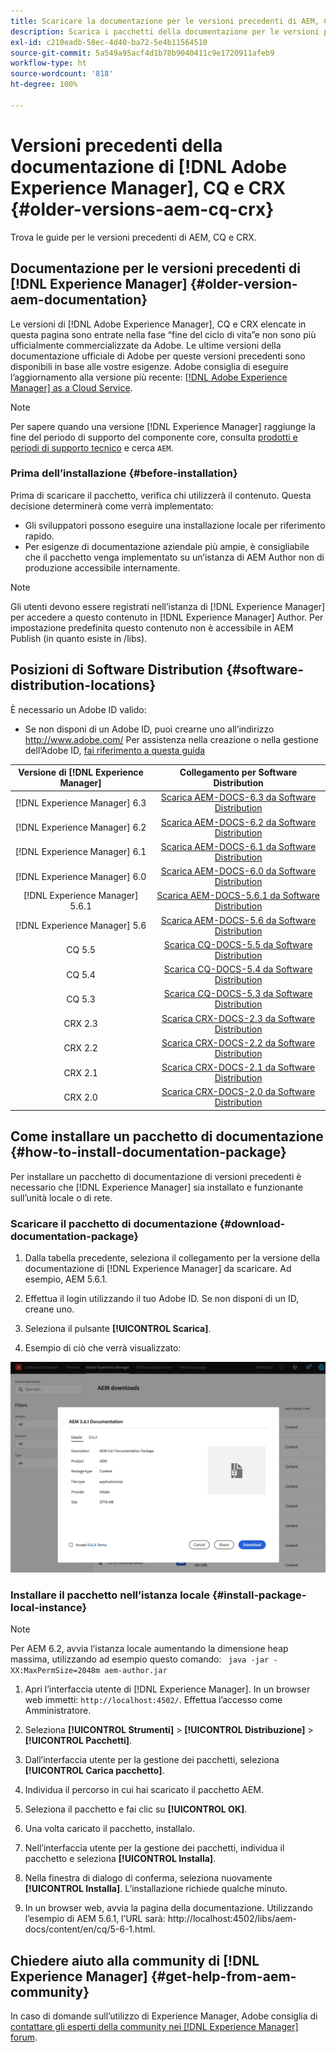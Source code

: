 ```yaml
---
title: Scaricare la documentazione per le versioni precedenti di AEM, CQ e CRX
description: Scarica i pacchetti della documentazione per le versioni precedenti di Adobe Experience Manager, CQ e CRX.
exl-id: c210eadb-58ec-4d40-ba72-5e4b11564510
source-git-commit: 5a549a95acf4d1b78b9040411c9e1720911afeb9
workflow-type: ht
source-wordcount: '818'
ht-degree: 100%

---
```


# Versioni precedenti della documentazione di [!DNL Adobe Experience Manager], CQ e CRX {#older-versions-aem-cq-crx}

Trova le guide per le versioni precedenti di AEM, CQ e CRX.

## Documentazione per le versioni precedenti di [!DNL Experience Manager] {#older-version-aem-documentation}

Le versioni di [!DNL Adobe Experience Manager], CQ e CRX elencate in questa pagina sono entrate nella fase “fine del ciclo di vita”e non sono più ufficialmente commercializzate da Adobe. Le ultime versioni della documentazione ufficiale di Adobe per queste versioni precedenti sono disponibili in base alle vostre esigenze. Adobe consiglia di eseguire l’aggiornamento alla versione più recente: [[!DNL Adobe Experience Manager] as a Cloud Service](https://experienceleague.adobe.com/docs/experience-manager-cloud-service.html?lang=it).

>[!NOTE]
>
>Per sapere quando una versione [!DNL Experience Manager] raggiunge la fine del periodo di supporto del componente core, consulta [prodotti e periodi di supporto tecnico](https://helpx.adobe.com/it/support/programs/eol-matrix.html) e cerca `AEM`.

### Prima dell’installazione {#before-installation}

Prima di scaricare il pacchetto, verifica chi utilizzerà il contenuto. Questa decisione determinerà come verrà implementato:

* Gli sviluppatori possono eseguire una installazione locale per riferimento rapido.
* Per esigenze di documentazione aziendale più ampie, è consigliabile che il pacchetto venga implementato su un’istanza di AEM Author non di produzione accessibile internamente.

>[!NOTE]
>
>Gli utenti devono essere registrati nell’istanza di [!DNL Experience Manager] per accedere a questo contenuto in [!DNL Experience Manager] Author. Per impostazione predefinita questo contenuto non è accessibile in AEM Publish (in quanto esiste in /libs).

## Posizioni di Software Distribution {#software-distribution-locations}

È necessario un Adobe ID valido:

* Se non disponi di un Adobe ID, puoi crearne uno all’indirizzo http://www.adobe.com/
Per assistenza nella creazione o nella gestione dell’Adobe ID, [fai riferimento a questa guida](https://helpx.adobe.com/it/manage-account.html)

| Versione di [!DNL Experience Manager] | Collegamento per Software Distribution |
|:-----------:|:--------------------------------------------------:|
| [!DNL Experience Manager] 6.3 | [Scarica AEM-DOCS-6.3 da Software Distribution](https://experience.adobe.com/#/downloads/content/software-distribution/en/aem.html?package=/content/software-distribution/en/details.html/content/dam/aem/public/adobe/packages/aem-docs/aem-docs-6-3.zip) |
| [!DNL Experience Manager] 6.2 | [Scarica AEM-DOCS-6.2 da Software Distribution](https://experience.adobe.com/#/downloads/content/software-distribution/en/aem.html?package=/content/software-distribution/en/details.html/content/dam/aem/public/adobe/packages/aem-docs/aem-docs-6-2.zip) |
| [!DNL Experience Manager] 6.1 | [Scarica AEM-DOCS-6.1 da Software Distribution](https://experience.adobe.com/#/downloads/content/software-distribution/en/aem.html?package=/content/software-distribution/en/details.html/content/dam/aem/public/adobe/packages/aem-docs/aem-docs-6-1.zip) |
| [!DNL Experience Manager] 6.0 | [Scarica AEM-DOCS-6.0 da Software Distribution](https://experience.adobe.com/#/downloads/content/software-distribution/en/aem.html?package=/content/software-distribution/en/details.html/content/dam/aem/public/adobe/packages/aem-docs/aem-docs-6-0.zip) |
| [!DNL Experience Manager] 5.6.1 | [Scarica AEM-DOCS-5.6.1 da Software Distribution](https://experience.adobe.com/#/downloads/content/software-distribution/en/aem.html?package=/content/software-distribution/en/details.html/content/dam/aem/public/adobe/packages/aem-docs/aem-docs-5-6-1.zip) |
| [!DNL Experience Manager] 5.6 | [Scarica AEM-DOCS-5.6 da Software Distribution](https://experience.adobe.com/#/downloads/content/software-distribution/en/aem.html?package=/content/software-distribution/en/details.html/content/dam/aem/public/adobe/packages/aem-docs/aem-docs-5-6.zip) |
| CQ 5.5 | [Scarica CQ-DOCS-5.5 da Software Distribution](https://experience.adobe.com/#/downloads/content/software-distribution/en/aem.html?package=%2Fcontent%2Fsoftware-distribution%2Fen%2Fdetails.html%2Fcontent%2Fdam%2Faem%2Fpublic%2Fadobe%2Fpackages%2Faem-docs%2Faem-docs-5-5.zip) |
| CQ 5.4 | [Scarica CQ-DOCS-5.4 da Software Distribution](https://experience.adobe.com/#/downloads/content/software-distribution/en/aem.html?package=/content/software-distribution/en/details.html/content/dam/aem/public/adobe/packages/aem-docs/aem-docs-5-4.zip) |
| CQ 5.3 | [Scarica CQ-DOCS-5.3 da Software Distribution](https://experience.adobe.com/#/downloads/content/software-distribution/en/aem.html?package=/content/software-distribution/en/details.html/content/dam/aem/public/adobe/packages/aem-docs/aem-docs-5-3.zip) |
| CRX 2.3 | [Scarica CRX-DOCS-2.3 da Software Distribution](https://experience.adobe.com/#/downloads/content/software-distribution/en/aem.html?package=/content/software-distribution/en/details.html/content/dam/aem/public/adobe/packages/aem-docs/crx-docs-2-3.zip) |
| CRX 2.2 | [Scarica CRX-DOCS-2.2 da Software Distribution](https://experience.adobe.com/#/downloads/content/software-distribution/en/aem.html?package=/content/software-distribution/en/details.html/content/dam/aem/public/adobe/packages/aem-docs/crx-docs-2-2.zip) |
| CRX 2.1 | [Scarica CRX-DOCS-2.1 da Software Distribution](https://experience.adobe.com/#/downloads/content/software-distribution/en/aem.html?package=/content/software-distribution/en/details.html/content/dam/aem/public/adobe/packages/aem-docs/crx-docs-2-1.zip) |
| CRX 2.0 | [Scarica CRX-DOCS-2.0 da Software Distribution](https://experience.adobe.com/#/downloads/content/software-distribution/en/aem.html?package=/content/software-distribution/en/details.html/content/dam/aem/public/adobe/packages/aem-docs/crx-docs-2-0.zip) |

## Come installare un pacchetto di documentazione {#how-to-install-documentation-package}

Per installare un pacchetto di documentazione di versioni precedenti è necessario che [!DNL Experience Manager] sia installato e funzionante sull’unità locale o di rete.

### Scaricare il pacchetto di documentazione {#download-documentation-package}

1. Dalla tabella precedente, seleziona il collegamento per la versione della documentazione di [!DNL Experience Manager] da scaricare. Ad esempio, AEM 5.6.1.

1. Effettua il login utilizzando il tuo Adobe ID. Se non disponi di un ID, creane uno.

1. Seleziona il pulsante **[!UICONTROL Scarica]**.

1. Esempio di ciò che verrà visualizzato:

![Esempio di Software Distribution](assets/screen_shot_2020-07-10at161922.jpg)

### Installare il pacchetto nell’istanza locale {#install-package-local-instance}

>[!NOTE]
>
>Per AEM 6.2, avvia l’istanza locale aumentando la dimensione heap massima, utilizzando ad esempio questo comando: ` java -jar -XX:MaxPermSize=2048m aem-author.jar`

1. Apri l’interfaccia utente di [!DNL Experience Manager]. In un browser web immetti: `http://localhost:4502/`. Effettua l’accesso come Amministratore.

1. Seleziona **[!UICONTROL Strumenti]** > **[!UICONTROL Distribuzione]** > **[!UICONTROL Pacchetti]**.

1. Dall’interfaccia utente per la gestione dei pacchetti, seleziona **[!UICONTROL Carica pacchetto]**.

1. Individua il percorso in cui hai scaricato il pacchetto AEM.

1. Seleziona il pacchetto e fai clic su **[!UICONTROL OK]**.

1. Una volta caricato il pacchetto, installalo.

1. Nell’interfaccia utente per la gestione dei pacchetti, individua il pacchetto e seleziona **[!UICONTROL Installa]**.

1. Nella finestra di dialogo di conferma, seleziona nuovamente **[!UICONTROL Installa]**. L’installazione richiede qualche minuto.

1. In un browser web, avvia la pagina della documentazione. Utilizzando l’esempio di AEM 5.6.1, l’URL sarà: http://localhost:4502/libs/aem-docs/content/en/cq/5-6-1.html.

## Chiedere aiuto alla community di [!DNL Experience Manager] {#get-help-from-aem-community}

In caso di domande sull’utilizzo di Experience Manager, Adobe consiglia di [contattare gli esperti della community nei  [!DNL Experience Manager] forum](https://experienceleaguecommunities.adobe.com/t5/adobe-experience-manager/ct-p/adobe-experience-manager-community).
